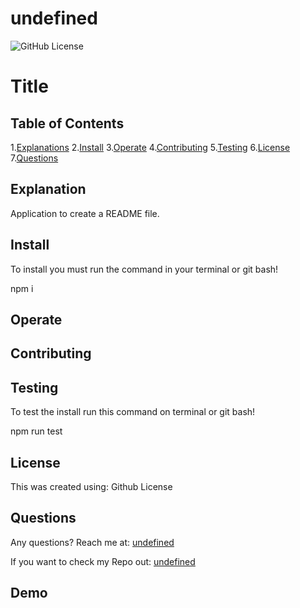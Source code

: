 # undefined
![GitHub License]()

# Title

## Table of Contents
1.[Explanations](##Explanation)
2.[Install](##Install)
3.[Operate](##Operate)
4.[Contributing](##Contributing)
5.[Testing](##Testing)
6.[License](##License)
7.[Questions](##Questions)

## Explanation
Application to create a README file.

## Install
To install you must run the command in your terminal or git bash!

npm i

## Operate


## Contributing


## Testing
To test the install run this command on terminal or git bash!

npm run test

## License
This was created using: Github License

## Questions
Any questions? Reach me at: [undefined](mailto:undefined)

If you want to check my Repo out: [undefined](github.com/undefined)

## Demo



